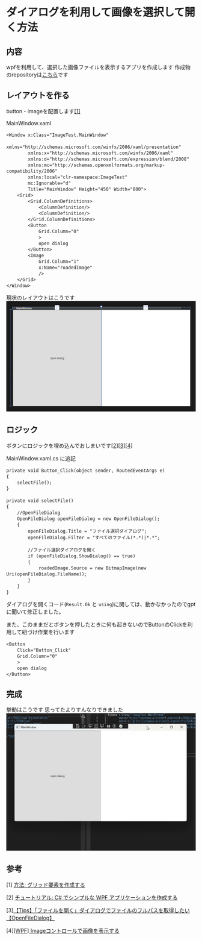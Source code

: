 # ダイアログを利用して画像を選択して開く方法
## 内容
wpfを利用して、選択した画像ファイルを表示するアプリを作成します
作成物のrepositoryは[こちら](https://github.com/sbkinoko/ImageTest)です
## レイアウトを作る
button・imageを配置します[\[1\]](#参考)

MainWindow.xaml
```
<Window x:Class="ImageTest.MainWindow"
        xmlns="http://schemas.microsoft.com/winfx/2006/xaml/presentation"
        xmlns:x="http://schemas.microsoft.com/winfx/2006/xaml"
        xmlns:d="http://schemas.microsoft.com/expression/blend/2008"
        xmlns:mc="http://schemas.openxmlformats.org/markup-compatibility/2006"
        xmlns:local="clr-namespace:ImageTest"
        mc:Ignorable="d"
        Title="MainWindow" Height="450" Width="800">
    <Grid>
        <Grid.ColumnDefinitions>
            <ColumnDefinition/>
            <ColumnDefinition/>
        </Grid.ColumnDefinitions>
        <Button
            Grid.Column="0"
            >
            open dialog
        </Button>
        <Image
            Grid.Column="1"
            x:Name="roadedImage"
            />
    </Grid>
</Window>

```
現状のレイアウトはこうです
![layout](../img/layout.png)

## ロジック
ボタンにロジックを埋め込んでおしまいです[\[2\]](#参考)[\[3\]](#参考)[\[4\]](#参考)

MainWindow.xaml.cs に追記
```
private void Button_Click(object sender, RoutedEventArgs e)
{
    selectFile();
}

private void selectFile()
{
    //OpenFileDialog
    OpenFileDialog openFileDialog = new OpenFileDialog();
    {
        openFileDialog.Title = "ファイル選択ダイアログ";
        openFileDialog.Filter = "すべてのファイル(*.*)|*.*";

        //ファイル選択ダイアログを開く
        if (openFileDialog.ShowDialog() == true)
        {
            roadedImage.Source = new BitmapImage(new Uri(openFileDialog.FileName));
        }
    }
}
```
ダイアログを開くコード(`Result.Ok` と `using`)に関しては、動かなかったのでgptに聞いて修正しました。


また、このままだとボタンを押したときに何も起きないのでButtonのClickを利用して紐づけ作業を行います

```
<Button
    Click="Button_Click" 
    Grid.Column="0"
    >
    open dialog
</Button>
```

## 完成

挙動はこうです
思ってたよりすんなりできました
![ダイアログのgif](../img/openImg.gif)

## 参考
\[1\] [方法: グリッド要素を作成する](https://learn.microsoft.com/ja-jp/dotnet/desktop/wpf/controls/how-to-create-a-grid-element?view=netframeworkdesktop-4.8)

\[2\] [チュートリアル: C# でシンプルな WPF アプリケーションを作成する](https://learn.microsoft.com/ja-jp/visualstudio/get-started/csharp/tutorial-wpf?view=vs-2022#add-the-button-control)

\[3\][【Tips】「ファイルを開く」ダイアログでファイルのフルパスを取得したい【OpenFileDialog】](https://qiita.com/ryojio2k/items/d6b1c39ca360373d9025)

\[4\][\[WPF\] Imageコントロールで画像を表示する](http://blog.pionet.co.jp/experience/archives/2111)